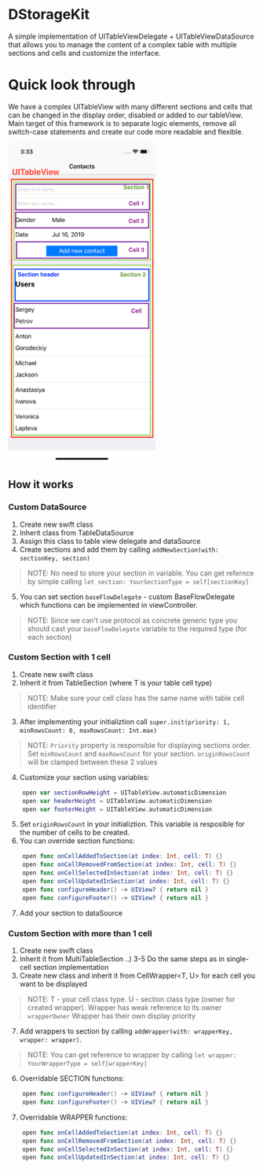 # DStorageKit
A simple implementation of UITableViewDelegate + UITableViewDataSource that allows you to manage the content of a complex table with multiple sections and cells and customize the interface.

# Quick look through
We have a complex UITableView with many different sections and cells that can be changed in the display order, disabled or added to our tableView. 
Main target of this framework is to separate logic elements, remove all switch-case statements and create our code more readable and flexible.

<img src="https://github.com/ese9/DStorageKit/blob/master/Images/Section_Screen.png" width="300" height="650" />

## How it works
### Custom DataSource
1) Create new swift class
2) Inherit class from TableDataSource
3) Assign this class to table view delegate and dataSource
4) Create sections and add them by calling ```addNewSection(with: sectionKey, section)```
> NOTE: No need to store your section in variable. You can get refernce by simple calling ```let section: YourSectionType = self[sectionKey]```
5) You can set section ```baseFlowDelegate``` - custom BaseFlowDelegate which functions can be implemented in viewController.
> NOTE: Since we can't use protocol as concrete generic type you should cast your ```baseFlowDelegate``` variable to the required type (for each section)
### Custom Section with 1 cell 
1) Create new swift class
2) Inherit it from TableSection <T> (where T is your table cell type)
> NOTE: Make sure your cell class has the same name with table cell identifier
3) After implementing your initializtion call ```super.init(priority: 1, minRowsCount: 0, maxRowsCount: Int.max)```
> NOTE: 
> ```Priority``` property is responsible for displaying sections order.
> Set ```minRowsCount``` and ```maxRowsCount``` for your section. ```originRowsCount``` will be clamped between these 2 values
4) Customize your section using variables:
```swift
    open var sectionRowHeight = UITableView.automaticDimension
    open var headerHeight = UITableView.automaticDimension
    open var footerHeight = UITableView.automaticDimension
```
5) Set ```originRowsCount``` in your initializtion. This variable is resposible for the number of cells to be created.
6) You can override section functions:
```swift
    open func onCellAddedToSection(at index: Int, cell: T) {}
    open func onCellRemovedFromSection(at index: Int, cell: T) {}
    open func onCellSelectedInSection(at index: Int, cell: T) {}
    open func onCellUpdatedInSection(at index: Int, cell: T) {}
    open func configureHeader() -> UIView? { return nil }
    open func configureFooter() -> UIView? { return nil }
```
7) Add your section to dataSource
### Custom Section with more than 1 cell
1) Create new swift class
2) Inherit it from MultiTableSection
..) 3-5 Do the same steps as in single-cell section implementation
6) Create new class and inherit it from CellWrapper<T, U> for each cell you want to be displayed 
> NOTE: T - your cell class type. U - section class type (owner for created wrapper). Wrapper has weak reference to its owner ```wrapperOwner```
> Wrapper has their own display priority
7) Add wrappers to section by calling ```addWrapper(with: wrapperKey, wrapper: wrapper)```.
> NOTE: You can get reference to wrapper by calling ```let wrapper: YourWrapperType = self[wrapperKey]```
6) Overridable SECTION functions:
```swift
    open func configureHeader() -> UIView? { return nil }
    open func configureFooter() -> UIView? { return nil }
```
7) Overridable WRAPPER functions:
```swift
    open func onCellAddedToSection(at index: Int, cell: T) {}
    open func onCellRemovedFromSection(at index: Int, cell: T) {}
    open func onCellSelectedInSection(at index: Int, cell: T) {}
    open func onCellUpdatedInSection(at index: Int, cell: T) {}
```

